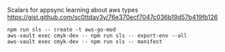 Scalars for appsync learning about aws types
https://gist.github.com/sc0ttdav3y/76e370ecf7047c036b19d57b419fb126

```shell
npm run sls -- create -t aws-go-mod    
aws-vault exec cmyk-dev -- npm run sls -- export-env --all
aws-vault exec cmyk-dev -- npm run sls -- manifest
```